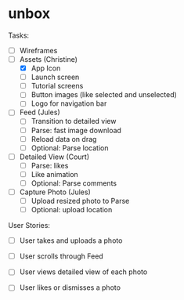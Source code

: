 # unbox

Tasks:
* [ ] Wireframes
* [ ] Assets (Christine)
    * [x] App Icon
    * [ ] Launch screen
    * [ ] Tutorial screens
    * [ ] Button images (like selected and unselected)
    * [ ] Logo for navigation bar
* [ ] Feed (Jules)
    * [ ] Transition to detailed view
    * [ ] Parse: fast image download
    * [ ] Reload data on drag
    * [ ] Optional: Parse location
* [ ] Detailed View (Court)
     * [ ] Parse: likes
     * [ ] Like animation
     * [ ] Optional: Parse comments 
* [ ] Capture Photo (Jules)
     * [ ] Upload resized photo to Parse
     * [ ] Optional: upload location

User Stories:
* [ ] User takes and uploads a photo
* [ ] User scrolls through Feed
* [ ] User views detailed view of each photo
* [ ] User likes or dismisses a photo

